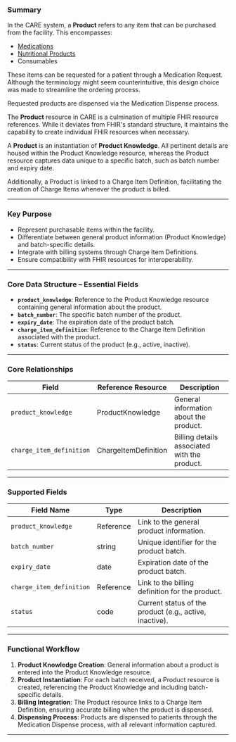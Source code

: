 ### Summary

In the CARE system, a **Product** refers to any item that can be purchased from the facility. This encompasses:

- [Medications](https://build.fhir.org/medication.html)
- [Nutritional Products](https://build.fhir.org/nutritionproduct.html)
- Consumables

These items can be requested for a patient through a Medication Request. Although the terminology might seem counterintuitive, this design choice was made to streamline the ordering process.

Requested products are dispensed via the Medication Dispense process.

The **Product** resource in CARE is a culmination of multiple FHIR resource references. While it deviates from FHIR's standard structure, it maintains the capability to create individual FHIR resources when necessary.

A **Product** is an instantiation of **Product Knowledge**. All pertinent details are housed within the Product Knowledge resource, whereas the Product resource captures data unique to a specific batch, such as batch number and expiry date.

Additionally, a Product is linked to a Charge Item Definition, facilitating the creation of Charge Items whenever the product is billed.

---

### Key Purpose

- Represent purchasable items within the facility.
- Differentiate between general product information (Product Knowledge) and batch-specific details.
- Integrate with billing systems through Charge Item Definitions.
- Ensure compatibility with FHIR resources for interoperability.

---

### Core Data Structure – Essential Fields

- **`product_knowledge`**: Reference to the Product Knowledge resource containing general information about the product.
- **`batch_number`**: The specific batch number of the product.
- **`expiry_date`**: The expiration date of the product batch.
- **`charge_item_definition`**: Reference to the Charge Item Definition associated with the product.
- **`status`**: Current status of the product (e.g., active, inactive).

---

### Core Relationships

| Field                    | Reference Resource   | Description                                  |
| ------------------------ | -------------------- | -------------------------------------------- |
| `product_knowledge`      | ProductKnowledge     | General information about the product.       |
| `charge_item_definition` | ChargeItemDefinition | Billing details associated with the product. |

---

### Supported Fields

| Field Name               | Type      | Description                                             |
| ------------------------ | --------- | ------------------------------------------------------- |
| `product_knowledge`      | Reference | Link to the general product information.                |
| `batch_number`           | string    | Unique identifier for the product batch.                |
| `expiry_date`            | date      | Expiration date of the product batch.                   |
| `charge_item_definition` | Reference | Link to the billing definition for the product.         |
| `status`                 | code      | Current status of the product (e.g., active, inactive). |

---

### Functional Workflow

1. **Product Knowledge Creation**: General information about a product is entered into the Product Knowledge resource.
2. **Product Instantiation**: For each batch received, a Product resource is created, referencing the Product Knowledge and including batch-specific details.
3. **Billing Integration**: The Product resource links to a Charge Item Definition, ensuring accurate billing when the product is dispensed.
4. **Dispensing Process**: Products are dispensed to patients through the Medication Dispense process, with all relevant information captured.

---
